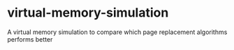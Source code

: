 virtual-memory-simulation
=========================

A virtual memory simulation to compare which page replacement algorithms performs better
